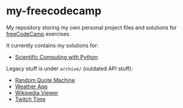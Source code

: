 # my-freecodecamp

My repository storing my own personal project files and solutions for [freeCodeCamp](https://www.freecodecamp.com/) exercises.

It currently contains my solutions for:
* [Scientific Computing with Python](https://www.freecodecamp.org/certification/dapierce/scientific-computing-with-python-v7)

Legacy stuff is under `archive/` (outdated API stuff):
* [Random Quote Machine](/archive/random-quote-machine)
* [Weather App](/archive/windowless-weather)
* [Wikipedia Viewer](/archive/wikipedia-viewer)
* [Twitch Time](/archive/twitch-time)
